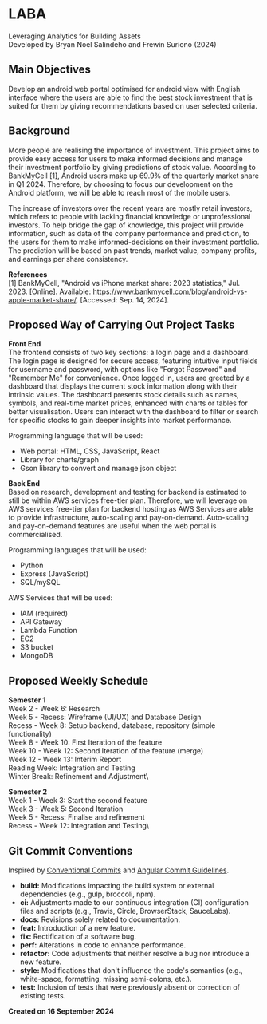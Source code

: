 # LABA
Leveraging Analytics for Building Assets\
Developed by Bryan Noel Salindeho and Frewin Suriono (2024)


## Main Objectives
Develop an android web portal optimised for android view with English interface where the users are able to find the best stock investment that is suited for them by giving recommendations based on user selected criteria.


## Background
More people are realising the importance of investment. This project aims to provide easy access for users to make informed decisions and manage their investment portfolio by giving predictions of stock value. According to BankMyCell [1], Android users make up 69.9% of the quarterly market share in Q1 2024. Therefore, by choosing to focus our development on the Android platform, we will be able to reach most of the mobile users. 

The increase of investors over the recent years are mostly retail investors, which refers to people with lacking financial knowledge or unprofessional investors. To help bridge the gap of knowledge, this project will provide information, such as data of the company performance and prediction, to the users for them to make informed-decisions on their investment portfolio. The prediction will be based on past trends, market value, company profits, and earnings per share consistency.

**References**\
[1] BankMyCell, "Android vs iPhone market share: 2023 statistics," Jul. 2023. [Online]. Available: https://www.bankmycell.com/blog/android-vs-apple-market-share/. [Accessed: Sep. 14, 2024].


## Proposed Way of Carrying Out Project Tasks

**Front End**\
The frontend consists of two key sections: a login page and a dashboard. The login page is designed for secure access, featuring intuitive input fields for username and password, with options like "Forgot Password" and "Remember Me" for convenience. Once logged in, users are greeted by a dashboard that displays the current stock information along with their intrinsic values. The dashboard presents stock details such as names, symbols, and real-time market prices, enhanced with charts or tables for better visualisation. Users can interact with the dashboard to filter or search for specific stocks to gain deeper insights into market performance.

Programming language that will be used: 
- Web portal: HTML, CSS, JavaScript, React
- Library for charts/graph
- Gson library to convert and manage json object


**Back End**\
Based on research, development and testing for backend is estimated to still be within AWS services free-tier plan. Therefore, we will leverage on AWS services free-tier plan for backend hosting as AWS Services are able to provide infrastructure, auto-scaling and pay-on-demand. Auto-scaling and pay-on-demand features are useful when the web portal is commercialised.

Programming languages that will be used:
- Python
- Express (JavaScript)
- SQL/mySQL

AWS Services that will be used:
- IAM (required)
- API Gateway
- Lambda Function
- EC2
- S3 bucket
- MongoDB


## Proposed Weekly Schedule

**Semester 1**\
Week 2 - Week 6: Research\
Week 5 - Recess: Wireframe (UI/UX) and Database Design\
Recess - Week 8: Setup backend, database, repository (simple functionality)\
Week 8 - Week 10: First Iteration of the feature\
Week 10 - Week 12: Second Iteration of the feature (merge)\
Week 12 - Week 13: Interim Report\
Reading Week: Integration and Testing\
Winter Break: Refinement and Adjustment\

**Semester 2**\
Week 1 - Week 3: Start the second feature\
Week 3 - Week 5: Second Iteration\
Week 5 - Recess: Finalise and refinement\
Recess - Week 12: Integration and Testing\


## Git Commit Conventions

Inspired by [Conventional Commits](https://www.conventionalcommits.org/en/v1.0.0/) and [Angular Commit Guidelines](https://github.com/angular/angular/blob/22b96b9/CONTRIBUTING.md#-commit-message-guidelines).

- **build:** Modifications impacting the build system or external dependencies (e.g., gulp, broccoli, npm).
- **ci:** Adjustments made to our continuous integration (CI) configuration files and scripts (e.g., Travis, Circle, BrowserStack, SauceLabs).
- **docs:** Revisions solely related to documentation.
- **feat:** Introduction of a new feature.
- **fix:** Rectification of a software bug.
- **perf:** Alterations in code to enhance performance.
- **refactor:** Code adjustments that neither resolve a bug nor introduce a new feature.
- **style:** Modifications that don't influence the code's semantics (e.g., white-space, formatting, missing semi-colons, etc.).
- **test:** Inclusion of tests that were previously absent or correction of existing tests.

**Created on 16 September 2024**

